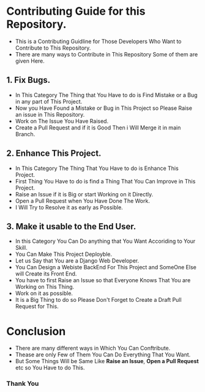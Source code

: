 # Contributing Guide for this Repository.
- This is a Contributing Guidline for Those Developers Who Want to Contribute to This Repository.
- There are many ways to Contribute in This Repository Some of them are given Here.
## 1. Fix Bugs.
- In This Category The Thing that You Have to do is Find Mistake or a Bug in any part of This Project.
- Now you Have Found a Mistake or Bug in This Project so Please Raise an issue in This Repository.
- Work on The Issue You Have Raised.
- Create a Pull Request and if it is Good Then i Will Merge it in main Branch.
## 2. Enhance This Project.
- In This Category The Thing That You Have to do is Enhance This Project.
- First Thing You Have to do is find a Thing That You Can Improve in This Project.
- Raise an Issue if it is Big or start Working on it Directly.
- Open a Pull Request when You Have Done The Work.
- I Will Try to Resolve it as early as Possible.
## 3. Make it usable to the End User.
- In this Category You Can Do anything that You Want Accoriding to Your Skill.
- You Can Make This Project Deployble.
- Let us Say that You are a Django Web Developer.
- You Can Design a Webiste BackEnd For This Project and SomeOne Else will Create its Front End.
- You have to first Raise an Issue so that Everyone Knows That You are Working on This Thing.
- Work on it as possible.
- It is a Big Thing to do so Please Don't Forget to Create a Draft Pull Request for This.
# Conclusion
- There are many different ways in Which You Can Conftribute.
- Thease are only Few of Them You Can Do Everything That You Want.
- But Some Things Will be Same Like **Raise an Issue**, **Open a Pull Request** etc so You Have to do This.
### Thank You